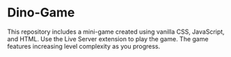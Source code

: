 # Dino-Game

This repository includes a mini-game created using vanilla CSS, JavaScript, and HTML. Use the Live Server extension to play the game. The game features increasing level complexity as you progress.
